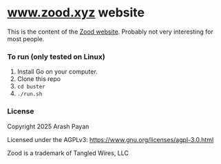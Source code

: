 # www.zood.xyz website

This is the content of the [Zood website](https://www.zood.xyz). Probably not very interesting for most people.

### To run (only tested on Linux)
1. Install Go on your computer.
2. Clone this repo
3. `cd buster` 
4. `./run.sh`

### License
Copyright 2025 Arash Payan

Licensed under the AGPLv3: https://www.gnu.org/licenses/agpl-3.0.html

Zood is a trademark of Tangled Wires, LLC